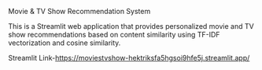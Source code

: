 Movie & TV Show Recommendation System

This is a Streamlit web application that provides personalized movie and TV show recommendations based on content similarity using TF-IDF vectorization and cosine similarity.

Streamlit Link-https://moviestvshow-hektriksfa5hgsoi9hfe5j.streamlit.app/ 
